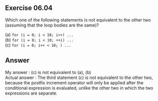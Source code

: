 ## Exercise 06.04
Which one of the following statements is not equivalent to the other two (assuming that the loop bodies are the same)?

(a) ```for (i = 0; i < 10; i++) ...```   
(b) ```for (i = 0; i < 10; ++i) ...```   
(c) ```for (i = 0; i++ < 10; ) ...```   

## Answer
My answer : (c) is not equivalent to (a), (b)   
Actual answer : The third statement (c) is not equivalent to the other two, because the postfix increment operator will only be applied after the conditional expression is evaluated, unlike the other two in which the two expressions are separate.

